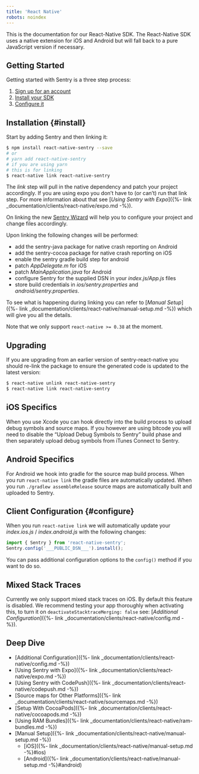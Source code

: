 ```yaml
---
title: 'React Native'
robots: noindex
---
```


This is the documentation for our React-Native SDK. The React-Native SDK uses a native extension for iOS and Android but will fall back to a pure JavaScript version if necessary.

## Getting Started
Getting started with Sentry is a three step process:

1.  [Sign up for an account](https://sentry.io/signup/)
2.  [Install your SDK](#install)
3.  [Configure it](#configure)

<!-- WIZARD -->
## Installation {#install}

Start by adding Sentry and then linking it:

```bash
$ npm install react-native-sentry --save
# or
# yarn add react-native-sentry
# if you are using yarn
# this is for linking
$ react-native link react-native-sentry
```

The _link_ step will pull in the native dependency and patch your project accordingly. If you are using expo you don’t have to (or can’t) run that link step. For more information about that see [_Using Sentry with Expo_]({%- link _documentation/clients/react-native/expo.md -%}).

On linking the new [Sentry Wizard](https://github.com/getsentry/sentry-wizard) will help you to configure your project and change files accordingly.

Upon linking the following changes will be performed:

-   add the sentry-java package for native crash reporting on Android
-   add the sentry-cocoa package for native crash reporting on iOS
-   enable the sentry gradle build step for android
-   patch _AppDelegate.m_ for iOS
-   patch _MainApplication.java_ for Android
-   configure Sentry for the supplied DSN in your _index.js/App.js_ files
-   store build credentials in _ios/sentry.properties_ and _android/sentry.properties_.

To see what is happening during linking you can refer to [_Manual Setup_]({%- link _documentation/clients/react-native/manual-setup.md -%}) which will give you all the details.

Note that we only support `react-native >= 0.38` at the moment.
<!-- ENDWIZARD -->

## Upgrading

If you are upgrading from an earlier version of sentry-react-native you should re-link the package to ensure the generated code is updated to the latest version:

```bash
$ react-native unlink react-native-sentry
$ react-native link react-native-sentry
```

## iOS Specifics

When you use Xcode you can hook directly into the build process to upload debug symbols and source maps. If you however are using bitcode you will need to disable the “Upload Debug Symbols to Sentry” build phase and then separately upload debug symbols from iTunes Connect to Sentry.

## Android Specifics

For Android we hook into gradle for the source map build process. When you run `react-native link` the gradle files are automatically updated. When you run `./gradlew assembleRelease` source maps are automatically built and uploaded to Sentry.

<!-- WIZARD -->
## Client Configuration {#configure}

When you run `react-native link` we will automatically update your _index.ios.js_ / _index.android.js_ with the following changes:

```javascript
import { Sentry } from 'react-native-sentry';
Sentry.config('___PUBLIC_DSN___').install();
```

You can pass additional configuration options to the `config()` method if you want to do so.
<!-- TODO-ADD-VERIFICATION-EXAMPLE -->
<!-- ENDWIZARD -->

## Mixed Stack Traces

Currently we only support mixed stack traces on iOS. By default this feature is disabled. We recommend testing your app thoroughly when activating this, to turn it on `deactivateStacktraceMerging: false` see: [_Additional Configuration_]({%- link _documentation/clients/react-native/config.md -%}).

## Deep Dive

-   [Additional Configuration]({%- link _documentation/clients/react-native/config.md -%})
-   [Using Sentry with Expo]({%- link _documentation/clients/react-native/expo.md -%})
-   [Using Sentry with CodePush]({%- link _documentation/clients/react-native/codepush.md -%})
-   [Source maps for Other Platforms]({%- link _documentation/clients/react-native/sourcemaps.md -%})
-   [Setup With CocoaPods]({%- link _documentation/clients/react-native/cocoapods.md -%})
-   [Using RAM Bundles]({%- link _documentation/clients/react-native/ram-bundles.md -%})
-   [Manual Setup]({%- link _documentation/clients/react-native/manual-setup.md -%})
    -   [iOS]({%- link _documentation/clients/react-native/manual-setup.md -%}#ios)
    -   [Android]({%- link _documentation/clients/react-native/manual-setup.md -%}#android)
